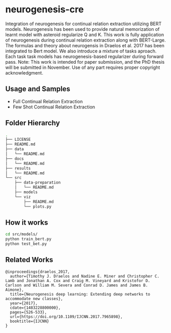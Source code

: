 # neurogenesis-cre
Integration of neurogenesis for continual relation extraction utilizing BERT models.
Neurogenesis has been used to provide natural memorization of learnt model with asteroid regularize Q and K.
This work is fully application of neurogenesis during continual relation extraction along with BERT-Large.
The formulas and theory about neurogensis in Draelos et al. 2017 has been integrated to Bert model.
We also introduce a mixture of tasks aproach. Each task task models has neurogenesis-based regularizer during forward pass.
Note: This work is intended for paper submission, and the PhD thesis will be submitted in November. Use of any part requires proper copyright acknowledgment.
## Usage and Samples
 * Full Continual Relation Extraction
 * Few Shot Continual Relation Extraction

## Folder Hierarchy
````bash 
.
├── LICENSE
├── README.md
├── data
│   └── README.md
├── docs
│   └── README.md
├── results
│   └── README.md
└── src
    ├── data-preparation
    │   └── README.md
    ├── models
    └── viz
        ├── README.md
        └── plots.py

````

## How it works
```bash
cd src/models/
python train_bert.py
python test_bet.py
```

## Related Works
````
@inproceedings{draelos_2017,
  author={Timothy J. Draelos and Nadine E. Miner and Christopher C. Lamb and Jonathan A. Cox and Craig M. Vineyard and Kristofor D. Carlson and William M. Severa and Conrad D. James and James B. Aimone},
  title={Neurogenesis deep learning: Extending deep networks to accommodate new classes},
  year={2017},
  cdate={1483228800000},
  pages={526-533},
  url={https://doi.org/10.1109/IJCNN.2017.7965898},
  booktitle={IJCNN}
}
````
